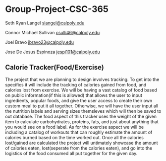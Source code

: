 # Group-Project-CSC-365

Seth Ryan Langel  slangel@calpoly.edu

Connor Michael Sullivan  csulli46@calpoly.edu

Joel Bravo  jbravo23@calpoly.edu

Jose De Jesus Espinoza jespi101@calpoly.edu

## Calorie Tracker(Food/Exercise)

The project that we are planning to design involves tracking. To get into the specifics it will include the tracking of calories gained from food, and calories lost from exercise. We will be having a vast catalog of food based on public information(if this is allowed) that allows the user to input ingredients, popular foods, and give the user access to create their own custom meal to put it all together. Otherwise, we will have the user input all the nutrition labels and serving sizes themsleves which will then be saved to out database. The food aspect of this tracker uses the weight of the given item to calculate carbohydrates, proteins, fats, and just about anything that you would see on a food label. As for the exercise aspect we will be including a catalog of workouts that can roughly estimate the amount of calories burned based on the time worked out. Once all the calories lost/gained are calculated the project will untimately showcase the amount of calories eaten, lost(seperate from the calories eaten), and go into the logistics of the food consumed all put together for the given day. 
